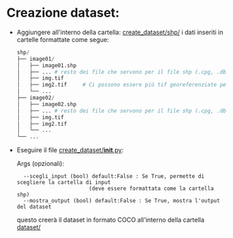 # Creazione dataset:
* Aggiungere all'interno della cartella: [create_dataset/shp/](https://github.com/Marchisceddu/Progetto_Urbismap/blob/main/create_dataset/shp) i dati inseriti in cartelle formattate come segue:

    ```python
    shp/
    ├── image01/
    │   ├── image01.shp
    │   ├── ... # resto dei file che servono per il file shp (.cpg, .dbf, .prj, .shx)
    │   ├── img.tif
    │   ├── img2.tif     # Ci possono essere più tif georeferenziate per ogni file shp
    │   └── ...
    ├── image02/
    │   ├── image02.shp
    │   ├── ... # resto dei file che servono per il file shp (.cpg, .dbf, .prj, .shx)
    │   ├── img.tif
    │   ├── img2.tif
    │   └── ...
    └── ...
    ```

* Eseguire il file [create_dataset/__init__.py](https://github.com/Marchisceddu/Progetto_Urbismap/blob/main/create_dataset/__init__.py):

    Args (opzionali):
    
        --scegli_input (bool) default:False : Se True, permette di scegliere la cartella di input 
                             (deve essere formattata come la cartella shp)
        --mostra_output (bool) default:False : Se True, mostra l'output del dataset
  
  questo creerà il dataset in formato COCO all'interno della cartella [dataset/](https://github.com/Marchisceddu/Progetto_Urbismap/tree/main/dataset/)
